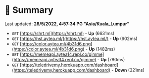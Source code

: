 # 📖 Summary
Last updated: **28/5/2022, 4:57:34 PG "Asia/Kuala_Lumpur"**

- `GET` [https://shrt.ml](https://shrt.ml) - **Up** (6631ms)
- `GET` [https://hst.aytea.ml/](https://hst.aytea.ml/) - **Up** (602ms)
- `GET` [https://color.aytea.ml/4b31d6.png](https://color.aytea.ml/4b31d6.png) - **Up** (1482ms)
- `GET` [https://memeapi.aytea14.repl.co/gimme](https://memeapi.aytea14.repl.co/gimme) - **Up** (780ms)
- `GET` [https://teledrivemy.herokuapp.com/dashboard](https://teledrivemy.herokuapp.com/dashboard) - **Down** (321ms)
